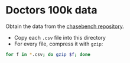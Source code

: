 # Doctors 100k data

Obtain the data from the [chasebench repository](https://github.com/dbunibas/chasebench/tree/master/scenarios/doctors/data/100k).
* Copy each `.csv` file into this directory
* For every file, compress it with `gzip`:
```bash
for f in *.csv; do gzip $f; done
```
